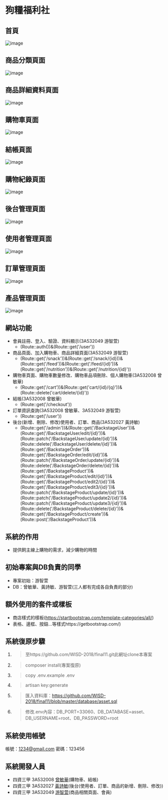 # 狗糧福利社
## 首頁
![image](https://github.com/WISD-2018/final11/blob/master/public/img/finish/index.PNG?raw=true)
## 商品分類頁面
![image](https://github.com/WISD-2018/final11/blob/master/public/img/finish/good.PNG?raw=true)
## 商品詳細資料頁面
![image](https://github.com/WISD-2018/final11/blob/master/public/img/finish/gooddetail.PNG?raw=true)
## 購物車頁面
![image](https://github.com/WISD-2018/final11/blob/master/public/img/finish/cart.PNG?raw=true)
## 結帳頁面
![image](https://github.com/WISD-2018/final11/blob/master/public/img/finish/checkout.PNG?raw=true)
## 購物紀錄頁面
![image](https://github.com/WISD-2018/final11/blob/master/public/img/finish/order.PNG?raw=true)
## 後台管理頁面
![image](https://github.com/WISD-2018/final11/blob/master/public/img/finish/admin.PNG?raw=true)
## 使用者管理頁面
![image](https://github.com/WISD-2018/final11/blob/master/public/img/finish/backstageuser.PNG?raw=true)
## 訂單管理頁面
![image](https://github.com/WISD-2018/final11/blob/master/public/img/finish/backstageorder.PNG?raw=true)
## 產品管理頁面
![image](https://github.com/WISD-2018/final11/blob/master/public/img/finish/backstageproduct.PNG?raw=true)

## 網站功能
- 會員註冊、登入、驗證、資料顯示(3A532049 游智萱)
    - (Route::auth())&(Route::get('/user'))
- 商品頁面、加入購物車、商品詳細頁面(3A532049 游智萱)
    - (Route::get('/snack'))&(Route::get('/snack/{id}))&(Route::get('/feed'))&(Route::get('/feed/{id}'))&(Route::get('/nutrition'))&(Route::get('/nutrition/{id}'))
- 購物車頁面、購物車數量修改、購物車品項刪除、個人購物車(3A532008 曾敏華)
    - (Route::get('/cart'))&(Route::get('cart/{id}/{q}'))&(Route::delete('cart/delete/{id}'))
- 結帳(3A532008 曾敏華)
    - (Route::get('/checkout'))
- 訂單資訊查詢(3A532008 曾敏華、3A532049 游智萱)
    - (Route::get('/user'))
- 後台(新增、刪除、修改)使用者、訂單、商品(3A532027 黃詩敏)
    - (Route::get('/admin'))&(Route::get('/BackstageUser'))&(Route::get('/BackstageUser/edit/{id}'))&(Route::patch('/BackstageUser/update/{id}'))&(Route::delete('/BackstageUser/delete/{id}'))&(Route::get('/BackstageOrder'))&(Route::get('/BackstageOrder/edit/{id}'))&(Route::patch('/BackstageOrder/update/{id}'))&(Route::delete('/BackstageOrder/delete/{id}'))&(Route::get('/BackstageProduct'))&(Route::get('/BackstageProduct/edit/{id}'))&(Route::get('/BackstageProduct/edit2/{id}'))&(Route::get('/BackstageProduct/edit3/{id}'))&(Route::patch('/BackstageProduct/update/{id}'))&(Route::patch('/BackstageProduct/update2/{id}'))&(Route::patch('/BackstageProduct/update3/{id}'))&(Route::delete('/BackstageProduct/delete/{id}'))&(Route::get('/BackstageProduct/create'))&(Route::post('/BackstageProduct'))&

## 系統的作用
- 提供飼主線上購物的需求，減少購物的時間

## 初始專案與DB負責的同學
- 專案初始：游智萱
- DB：曾敏華、黃詩敏、游智萱(三人都有完成各自負責的部分)

## 額外使用的套件或樣板
- 商店樣式的樣板(https://startbootstrap.com/template-categories/all/)
- 表格、邊框、按鈕...等樣式https://getbootstrap.com/)

## 系統復原步驟
1. >至https://github.com/WISD-2018/final11.git此網址clone本專案
2. >composer install(專案復原)
3. >copy .env.example .env
4. >artisan key:generate
5. >匯入資料庫：https://github.com/WISD-2018/final11/blob/master/database/asset.sql
6. >修改.env內容：DB_PORT=33060、DB_DATABASE=asset、DB_USERNAME=root、DB_PASSWORD=root

## 系統使用帳號
帳號：1234@gmail.com
密碼：123456

## 系統開發人員
- 四資三甲 3A532008 [曾敏華](https://github.com/3A532008)(購物車、結帳)
- 四資三甲 3A532027 [黃詩敏](https://github.com/3A532027)(後台(使用者、訂單、商品的新增、刪除、修改))
- 四資三甲 3A532049 [游智萱](https://github.com/3A532049)(商品相關頁面、會員)





